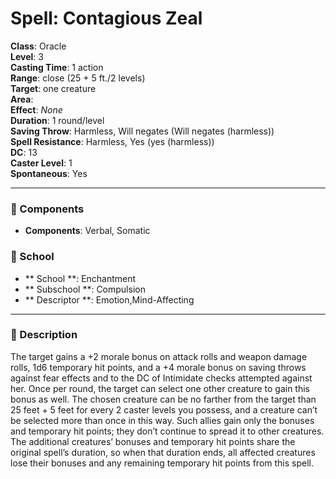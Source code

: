 
# Spell: Contagious Zeal
**Class**: Oracle  
**Level**: 3  
**Casting Time**: 1 action  
**Range**: close (25 + 5 ft./2 levels)  
**Target**: one creature  
**Area**:   
**Effect**: _None_  
**Duration**: 1 round/level  
**Saving Throw**: Harmless, Will negates (Will negates (harmless))  
**Spell Resistance**: Harmless, Yes (yes (harmless))  
**DC**: 13  
**Caster Level**: 1  
**Spontaneous**: Yes

---

### 🔮 Components
- **Components**: Verbal, Somatic

### 🏫 School
- ** School **: Enchantment
- ** Subschool **: Compulsion
- ** Descriptor **: Emotion,Mind-Affecting
---

### 📜 Description
The target gains a +2 morale bonus on attack rolls and weapon damage rolls, 1d6 temporary hit points, and a +4 morale bonus on saving throws against fear effects and to the DC of Intimidate checks attempted against her. Once per round, the target can select one other creature to gain this bonus as well. The chosen creature can be no farther from the target than 25 feet + 5 feet for every 2 caster levels you possess, and a creature can’t be selected more than once in this way. Such allies gain only the bonuses and temporary hit points; they don’t continue to spread it to other creatures. The additional creatures’ bonuses and temporary hit points share the original spell’s duration, so when that duration ends, all affected creatures lose their bonuses and any remaining temporary hit points from this spell.
